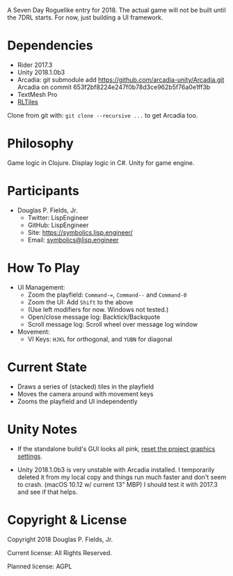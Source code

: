 A Seven Day Roguelike entry for 2018. The actual game will not be built
until the 7DRL starts. For now, just building a UI framework.

# Dependencies

* Rider 2017.3
* Unity 2018.1.0b3
* Arcadia: git submodule add https://github.com/arcadia-unity/Arcadia.git Arcadia
  on commit 653f2bf8224e247f0b78d3ce962b5f76a0e1ff3b
* TextMesh Pro
* [RLTiles](https://github.com/statico/rltiles)

Clone from git with: `git clone --recursive ...` to get Arcadia too.

# Philosophy

Game logic in Clojure.
Display logic in C#.
Unity for game engine.

# Participants

* Douglas P. Fields, Jr.
  * Twitter: LispEngineer
  * GitHub: LispEngineer
  * Site: https://symbolics.lisp.engineer/
  * Email: symbolics@lisp.engineer


# How To Play

* UI Management:
  * Zoom the playfield: `Command-=`, `Command--` and `Command-0`
  * Zoom the UI: Add `Shift` to the above
  * (Use left modifiers for now. Windows not tested.)
  * Open/close message log: Backtick/Backquote
  * Scroll message log: Scroll wheel over message log window
* Movement:
  * VI Keys: `HJKL` for orthogonal, and `YUBN` for diagonal


# Current State

* Draws a series of (stacked) tiles in the playfield
* Moves the camera around with movement keys
* Zooms the playfield and UI independently


# Unity Notes

* If the standalone build's GUI looks all pink,
  [reset the project graphics settings](https://forum.unity.com/threads/everything-canvas-turns-pink-when-playing-windows-build.411603/).

* Unity 2018.1.0b3 is very unstable with Arcadia installed. I temporarily
  deleted it from my local copy and things run much faster and don't seem
  to crash. (macOS 10.12 w/ current 13" MBP) I should test it with 2017.3
  and see if that helps.


# Copyright & License

Copyright 2018 Douglas P. Fields, Jr.

Current license: All Rights Reserved.

Planned license: AGPL
